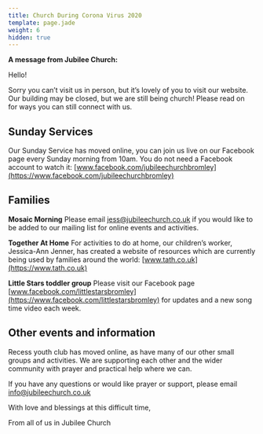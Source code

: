 ```yaml
---
title: Church During Corona Virus 2020
template: page.jade
weight: 6
hidden: true
---
```

__A message from Jubilee Church:__ 
 
Hello!  

Sorry you can’t visit us in person, but it’s lovely of you to visit our website. Our building may be closed, but we are still being church! 
Please read on for ways you can still connect with us. 

## Sunday Services  
Our Sunday Service has moved online, you can join us live on our Facebook page every Sunday morning from 10am. You do not need a Facebook account to watch it: [www.facebook.com/jubileechurchbromley](https://www.facebook.com/jubileechurchbromley) 


## Families
**Mosaic Morning** Please email [jess@jubileechurch.co.uk](mailto:jess@jubileechurch.co.uk) if you would like to be added to our mailing list for online events and activities. 

**Together At Home** For activities to do at home, our children’s worker, Jessica-Ann Jenner, has created a website of resources which are currently being used by families around the world: [www.tath.co.uk](https://www.tath.co.uk)

**Little Stars toddler group** Please visit our Facebook page [www.facebook.com/littlestarsbromley](https://www.facebook.com/littlestarsbromley) for updates and a new song time video each week. 

## Other events and information
Recess youth club has moved online, as have many of our other small groups and activities. We are supporting each other and the wider community with prayer and practical help where we can.  

If you have any questions or would like prayer or support, please email [info@jubileechurch.co.uk](mailto:info@jubileechurch.co.uk) 

 
With love and blessings at this difficult time, 

From all of us in Jubilee Church 
